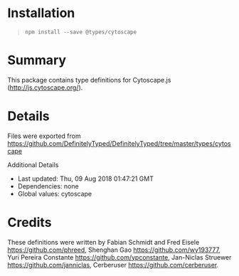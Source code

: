 # Installation
> `npm install --save @types/cytoscape`

# Summary
This package contains type definitions for Cytoscape.js (http://js.cytoscape.org/).

# Details
Files were exported from https://github.com/DefinitelyTyped/DefinitelyTyped/tree/master/types/cytoscape

Additional Details
 * Last updated: Thu, 09 Aug 2018 01:47:21 GMT
 * Dependencies: none
 * Global values: cytoscape

# Credits
These definitions were written by  Fabian Schmidt and Fred Eisele <https://github.com/phreed>, Shenghan Gao <https://github.com/wy193777>, Yuri Pereira Constante <https://github.com/ypconstante>, Jan-Niclas Struewer <https://github.com/janniclas>, Cerberuser <https://github.com/cerberuser>.
